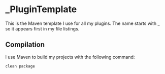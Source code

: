 # _PluginTemplate

This is the Maven template I use for all my plugins. The name starts with _ so it appears first in my file listings.

## Compilation

I use Maven to build my projects with the following command:

    clean package
